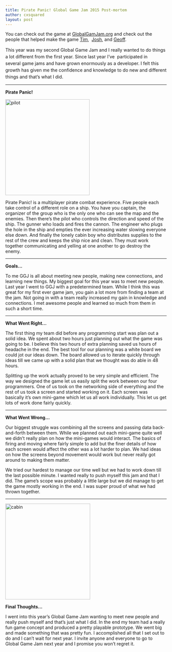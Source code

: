 ```yaml
---
title: Pirate Panic! Global Game Jam 2015 Post-mortem
author: cxsquared
layout: post
---
```

You can check out the game at <a title="GlobalGamJam.org" href="http://globalgamejam.org/2015/games/pirate-panic" target="_blank">GlobalGamJam.org</a> and check out the people that helped make the game [Tim](https://twitter.com/Drayfe),  [Josh](https://twitter.com/cwi_josh), and [Geoff](http://thehibberts.us/geoff/).

This<span style="line-height: 1.5;"> year was my second Global Game Jam and I really wanted to do things a lot different from the first year. Since last year I&#8217;ve  participated in several game jams and have grown enormously as a developer. I felt this growth has given me the confidence and knowledge to do new and different things and that&#8217;s what I did.</span>

* * *

**Pirate Panic!**

[<img class="alignnone size-medium wp-image-33" src="http://blog.codyclaborn.me/wp-content/uploads/2015/02/pilot-263x300.png" alt="pilot" width="263" height="300" />][1] 

Pirate Panic! is a multiplayer pirate combat experience. Five people each take control of a different role on a ship. You have you captain, the organizer of the group who is the only one who can see the map and the enemies. Then there&#8217;s the pilot who controls the direction and speed of the ship. The gunner who loads and fires the cannon. The engineer who plugs the hole in the ship and empties the ever increasing water slowing everyone else down. And finally the lonely cabin boy who distributes supplies to the rest of the crew and keeps the ship nice and clean. They must work together communicating and yelling at one another to go destroy the enemy.

* * *

**Goals&#8230;**

To me GGJ is all about meeting new people, making new connections, and learning new things. My biggest goal for this year was to meet new people. Last year I went to GGJ with a predetermined team. While I think this was great for my first ever game jam, you gain a lot more from finding a team at the jam. Not going in with a team really increased my gain in knowledge and connections. I met awesome people and learned so much from them in such a short time.

* * *

**What Went Right&#8230;**

The first thing my team did before any programming start was plan out a solid idea. We spent about two hours just planning out what the game was going to be. I believe this two hours of extra planning saved us hours of headache in the end. The best tool for our planning was a white board we could jot our ideas down. The board allowed us to iterate quickly through ideas till we came up with a solid plan that we thought was do able in 48 hours.

Splitting up the work actually proved to be very simple and efficient. The way we designed the game let us easily split the work between our four programmers. One of us took on the networking side of everything and the rest of us took a screen and started working on it. Each screen was basically it&#8217;s own mini-game which let us all work individually. This let us get lots of work done fairly quickly.

* * *

**What Went Wrong&#8230;**

Our biggest struggle was combining all the screens and passing data back-and-forth between them. While we planned out each mini-game quite well we didn&#8217;t really plan on how the mini-games would interact. The basics of firing and moving where fairly simple to add but the finer details of how each screen would affect the other was a lot harder to plan. We had ideas on how the screens beyond movement would work but never really got around to making them matter.

We tried our hardest to manage our time well but we had to work down till the last possible minute. I wanted really to push myself this jam and that I did. The game&#8217;s scope was probably a little large but we did manage to get the game mostly working in the end. I was super proud of what we had thrown together.

* * *

[<img class="alignnone size-medium wp-image-32" src="http://blog.codyclaborn.me/wp-content/uploads/2015/02/cabin-265x300.png" alt="cabin" width="265" height="300" />][2] 

**Final Thoughts&#8230;**

I went into this year&#8217;s Global Game Jam wanting to meet new people and really push myself and that&#8217;s just what I did. In the end my team had a really fun game concept and produced a pretty playable prototype. We went big and made something that was pretty fun. I accomplished all that I set out to do and I can&#8217;t wait for next year. I invite anyone and everyone to go to Global Game Jam next year and I promise you won&#8217;t regret it.

 [1]: http://blog.codyclaborn.me/wp-content/uploads/2015/02/pilot.png
 [2]: http://blog.codyclaborn.me/wp-content/uploads/2015/02/cabin.png
